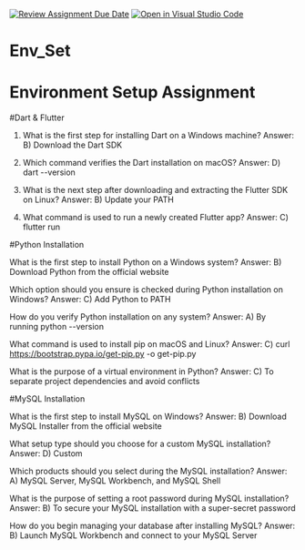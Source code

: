[![Review Assignment Due Date](https://classroom.github.com/assets/deadline-readme-button-22041afd0340ce965d47ae6ef1cefeee28c7c493a6346c4f15d667ab976d596c.svg)](https://classroom.github.com/a/vnsr1XuU)
[![Open in Visual Studio Code](https://classroom.github.com/assets/open-in-vscode-2e0aaae1b6195c2367325f4f02e2d04e9abb55f0b24a779b69b11b9e10269abc.svg)](https://classroom.github.com/online_ide?assignment_repo_id=15626540&assignment_repo_type=AssignmentRepo)
# Env_Set

# Environment Setup Assignment

#Dart & Flutter

1. What is the first step for installing Dart on a Windows machine?
Answer:
B) Download the Dart SDK


2. Which command verifies the Dart installation on macOS?
Answer:
D) dart --version


3. What is the next step after downloading and extracting the Flutter SDK on Linux?
Answer:
B) Update your PATH


4. What command is used to run a newly created Flutter app?
Answer:
C) flutter run


#Python Installation

What is the first step to install Python on a Windows system?
Answer:
B) Download Python from the official website


Which option should you ensure is checked during Python installation on Windows?
Answer:
C) Add Python to PATH


How do you verify Python installation on any system?
Answer:
A) By running python --version


What command is used to install pip on macOS and Linux?
Answer:
C) curl https://bootstrap.pypa.io/get-pip.py -o get-pip.py


What is the purpose of a virtual environment in Python?
Answer:
C) To separate project dependencies and avoid conflicts


#MySQL Installation

What is the first step to install MySQL on Windows?
Answer:
B) Download MySQL Installer from the official website


What setup type should you choose for a custom MySQL installation?
Answer:
D) Custom

Which products should you select during the MySQL installation?
Answer:
A) MySQL Server, MySQL Workbench, and MySQL Shell


What is the purpose of setting a root password during MySQL installation?
Answer:
B) To secure your MySQL installation with a super-secret password


How do you begin managing your database after installing MySQL?
Answer:
B) Launch MySQL Workbench and connect to your MySQL Server
